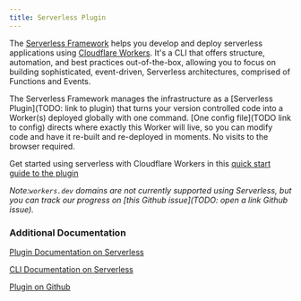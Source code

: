 ```yaml
---
title: Serverless Plugin
---
```


The [Serverless Framework](https://github.com/serverless/serverless) helps you develop and deploy serverless applications using [Cloudflare Workers](https://www.cloudflare.com/products/cloudflare-workers/). It's a CLI that offers structure, automation, and best practices out-of-the-box, allowing you to focus on building sophisticated, event-driven, Serverless architectures, comprised of Functions and Events.

The Serverless Framework manages the infrastructure as a [Serverless Plugin](TODO: link to plugin) that turns your version controlled code into a Worker(s) deployed globally with one command. [One config file](TODO link to config) directs where exactly this Worker will live, so you can modify code and have it re-built and re-deployed in moments. No visits to the browser required.

Get started using serverless with Cloudflare Workers in this [quick start guide to the plugin](https://serverless.com/framework/docs/providers/cloudflare/guide/intro/)

_Note:`workers.dev` domains are not currently supported using Serverless, but you can track our progress on [this Github issue](TODO: open a link Github issue)._

### Additional Documentation

[Plugin Documentation on Serverless](https://serverless.com/framework/docs/providers/cloudflare/)

[CLI Documentation on Serverless](https://serverless.com/framework/docs/providers/cloudflare/cli-reference/)

[Plugin on Github](https://github.com/cloudflare/serverless-cloudflare-workers)
